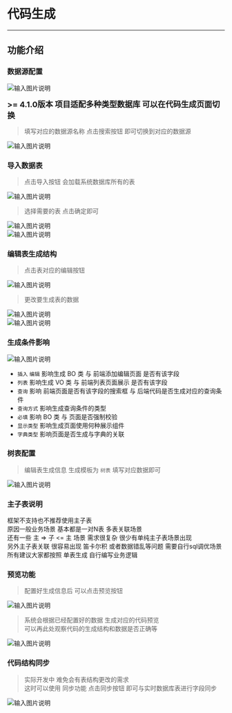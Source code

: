# 代码生成
- - -
## 功能介绍

### 数据源配置

![输入图片说明](https://foruda.gitee.com/images/1678976867341325193/a2be0608_1766278.png "屏幕截图")

<font size="4">**>= 4.1.0版本 项目适配多种类型数据库 可以在代码生成页面切换**</font><br>

> 填写对应的数据源名称 点击搜索按钮 即可切换到对应的数据源<br>

![输入图片说明](https://foruda.gitee.com/images/1678976876081856486/4ef4841c_1766278.png "屏幕截图")

### 导入数据表

> 点击导入按钮 会加载系统数据库所有的表<br>

![输入图片说明](https://foruda.gitee.com/images/1678976880393939803/3ecf1dcc_1766278.png "屏幕截图")

> 选择需要的表 点击确定即可<br>

![输入图片说明](https://foruda.gitee.com/images/1678976885370716109/4834faa5_1766278.png "屏幕截图")<br>
![输入图片说明](https://foruda.gitee.com/images/1678976891856866728/853420d9_1766278.png "屏幕截图")

### 编辑表生成结构

> 点击表对应的编辑按钮<br>

![输入图片说明](https://foruda.gitee.com/images/1678976899111822310/aeaa33f9_1766278.png "屏幕截图")

> 更改要生成表的数据<br>

![输入图片说明](https://foruda.gitee.com/images/1678976903345795925/4326f6ee_1766278.png "屏幕截图")<br>
![输入图片说明](https://foruda.gitee.com/images/1678976908897387614/4cdf939b_1766278.png "屏幕截图")

### 生成条件影响

![输入图片说明](https://foruda.gitee.com/images/1678976913809284051/24da09b0_1766278.png "屏幕截图")


* `插入` `编辑` 影响生成 BO 类 与 前端添加编辑页面 是否有该字段
* `列表` 影响生成 VO 类 与 前端列表页面展示 是否有该字段
* `查询` 影响 前端页面是否有该字段的搜索框 与 后端代码是否生成对应的查询条件
* `查询方式` 影响生成查询条件的类型
* `必填` 影响 BO 类 与 页面是否强制校验
* `显示类型` 影响生成页面使用何种展示组件
* `字典类型` 影响页面是否生成与字典的关联

### 树表配置

> 编辑表生成信息 生成模板为 `树表` 填写对应数据即可<br>

![输入图片说明](https://foruda.gitee.com/images/1678976917918548901/f5886c5c_1766278.png "屏幕截图")

### 主子表说明

框架不支持也不推荐使用主子表<br>
原因一般业务场景 基本都是一对N表 多表关联场景<br>
还有一些 主 => 子 <= 主 场景 需求很复杂 很少有单纯主子表场景出现<br>
另外主子表关联 很容易出现 笛卡尔积 或者数据错乱等问题 需要自行sql调优场景<br>
所有建议大家都按照 单表生成 自行编写业务逻辑

### 预览功能

> 配置好生成信息后 可以点击预览按钮<br>

![输入图片说明](https://foruda.gitee.com/images/1678976924411765532/2e9747df_1766278.png "屏幕截图")

> 系统会根据已经配置好的数据 生成对应的代码预览<br>
> 可以再此处观察代码的生成结构和数据是否正确等<br>

![输入图片说明](https://foruda.gitee.com/images/1678976945982406065/ca7383bb_1766278.png "屏幕截图")


### 代码结构同步

> 实际开发中 难免会有表结构更改的需求<br>
> 这时可以使用 同步功能 点击同步按钮 即可与实时数据库表进行字段同步<br>

![输入图片说明](https://foruda.gitee.com/images/1678976952919156537/3c47c078_1766278.png "屏幕截图")

